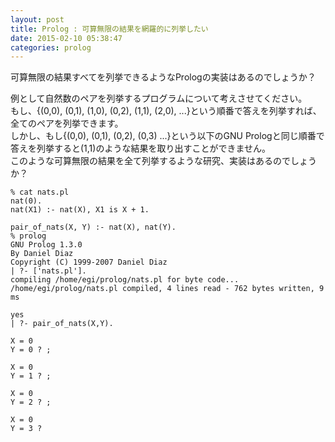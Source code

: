 ```yaml
---
layout: post
title: Prolog : 可算無限の結果を網羅的に列挙したい
date: 2015-02-10 05:38:47
categories: prolog
---
```

<!-- {% raw %} -->
<p>可算無限の結果すべてを列挙できるようなPrologの実装はあるのでしょうか？</p>

<p>例として自然数のペアを列挙するプログラムについて考えさせてください。<br>
もし、{(0,0), (0,1), (1,0), (0,2), (1,1), (2,0), ...}という順番で答えを列挙すれば、全てのペアを列挙できます。<br>
しかし、もし{(0,0), (0,1), (0,2), (0,3) ...}という以下のGNU Prologと同じ順番で答えを列挙すると(1,1)のような結果を取り出すことができません。<br>
このような可算無限の結果を全て列挙するような研究、実装はあるのでしょうか？</p>

<pre><code>% cat nats.pl
nat(0).
nat(X1) :- nat(X), X1 is X + 1.

pair_of_nats(X, Y) :- nat(X), nat(Y).
% prolog
GNU Prolog 1.3.0
By Daniel Diaz
Copyright (C) 1999-2007 Daniel Diaz
| ?- ['nats.pl'].
compiling /home/egi/prolog/nats.pl for byte code...
/home/egi/prolog/nats.pl compiled, 4 lines read - 762 bytes written, 9 ms

yes
| ?- pair_of_nats(X,Y).

X = 0
Y = 0 ? ;

X = 0
Y = 1 ? ;

X = 0
Y = 2 ? ;

X = 0
Y = 3 ? 
</code></pre>
<!-- {% endraw %} -->
